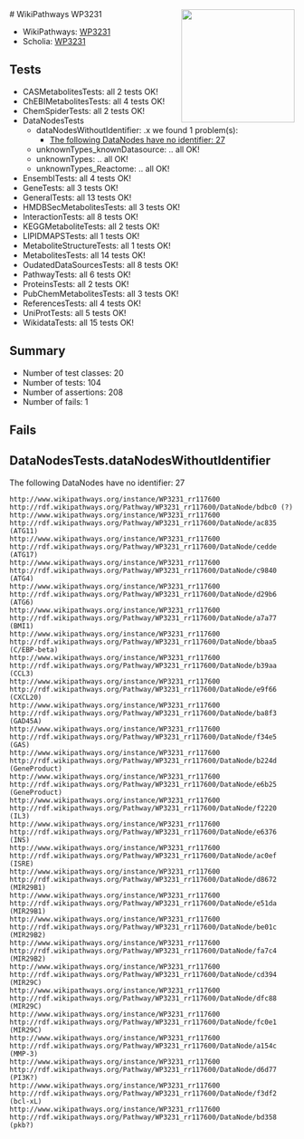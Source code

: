 <img style="float: right; width: 200px" src="https://upload.wikimedia.org/wikipedia/commons/thumb/8/83/Wplogo_with_text_500.png/640px-Wplogo_with_text_500.png" />
# WikiPathways WP3231

* WikiPathways: [WP3231](https://new.wikipathways.org/pathways/WP3231)
* Scholia: [WP3231](https://scholia.toolforge.org/wikipathways/WP3231)
## Tests
* CASMetabolitesTests: all 2 tests OK!
* ChEBIMetabolitesTests: all 4 tests OK!
* ChemSpiderTests: all 2 tests OK!
* DataNodesTests
    * dataNodesWithoutIdentifier: .x we found 1 problem(s):
        * [The following DataNodes have no identifier: 27](#8792c4b6)
    * unknownTypes_knownDatasource: .. all OK!
    * unknownTypes: .. all OK!
    * unknownTypes_Reactome: .. all OK!
* EnsemblTests: all 4 tests OK!
* GeneTests: all 3 tests OK!
* GeneralTests: all 13 tests OK!
* HMDBSecMetabolitesTests: all 3 tests OK!
* InteractionTests: all 8 tests OK!
* KEGGMetaboliteTests: all 2 tests OK!
* LIPIDMAPSTests: all 1 tests OK!
* MetaboliteStructureTests: all 1 tests OK!
* MetabolitesTests: all 14 tests OK!
* OudatedDataSourcesTests: all 8 tests OK!
* PathwayTests: all 6 tests OK!
* ProteinsTests: all 2 tests OK!
* PubChemMetabolitesTests: all 3 tests OK!
* ReferencesTests: all 4 tests OK!
* UniProtTests: all 5 tests OK!
* WikidataTests: all 15 tests OK!


## Summary

* Number of test classes: 20
* Number of tests: 104
* Number of assertions: 208
* Number of fails: 1

## Fails

<a name="8792c4b6" />

## DataNodesTests.dataNodesWithoutIdentifier

The following DataNodes have no identifier: 27
```
http://www.wikipathways.org/instance/WP3231_rr117600 http://rdf.wikipathways.org/Pathway/WP3231_rr117600/DataNode/bdbc0 (?)
http://www.wikipathways.org/instance/WP3231_rr117600 http://rdf.wikipathways.org/Pathway/WP3231_rr117600/DataNode/ac835 (ATG11)
http://www.wikipathways.org/instance/WP3231_rr117600 http://rdf.wikipathways.org/Pathway/WP3231_rr117600/DataNode/cedde (ATG17)
http://www.wikipathways.org/instance/WP3231_rr117600 http://rdf.wikipathways.org/Pathway/WP3231_rr117600/DataNode/c9840 (ATG4)
http://www.wikipathways.org/instance/WP3231_rr117600 http://rdf.wikipathways.org/Pathway/WP3231_rr117600/DataNode/d29b6 (ATG6)
http://www.wikipathways.org/instance/WP3231_rr117600 http://rdf.wikipathways.org/Pathway/WP3231_rr117600/DataNode/a7a77 (BMI1)
http://www.wikipathways.org/instance/WP3231_rr117600 http://rdf.wikipathways.org/Pathway/WP3231_rr117600/DataNode/bbaa5 (C/EBP-beta)
http://www.wikipathways.org/instance/WP3231_rr117600 http://rdf.wikipathways.org/Pathway/WP3231_rr117600/DataNode/b39aa (CCL3)
http://www.wikipathways.org/instance/WP3231_rr117600 http://rdf.wikipathways.org/Pathway/WP3231_rr117600/DataNode/e9f66 (CXCL20)
http://www.wikipathways.org/instance/WP3231_rr117600 http://rdf.wikipathways.org/Pathway/WP3231_rr117600/DataNode/ba8f3 (GAD45A)
http://www.wikipathways.org/instance/WP3231_rr117600 http://rdf.wikipathways.org/Pathway/WP3231_rr117600/DataNode/f34e5 (GAS)
http://www.wikipathways.org/instance/WP3231_rr117600 http://rdf.wikipathways.org/Pathway/WP3231_rr117600/DataNode/b224d (GeneProduct)
http://www.wikipathways.org/instance/WP3231_rr117600 http://rdf.wikipathways.org/Pathway/WP3231_rr117600/DataNode/e6b25 (GeneProduct)
http://www.wikipathways.org/instance/WP3231_rr117600 http://rdf.wikipathways.org/Pathway/WP3231_rr117600/DataNode/f2220 (IL3)
http://www.wikipathways.org/instance/WP3231_rr117600 http://rdf.wikipathways.org/Pathway/WP3231_rr117600/DataNode/e6376 (INS)
http://www.wikipathways.org/instance/WP3231_rr117600 http://rdf.wikipathways.org/Pathway/WP3231_rr117600/DataNode/ac0ef (ISRE)
http://www.wikipathways.org/instance/WP3231_rr117600 http://rdf.wikipathways.org/Pathway/WP3231_rr117600/DataNode/d8672 (MIR29B1)
http://www.wikipathways.org/instance/WP3231_rr117600 http://rdf.wikipathways.org/Pathway/WP3231_rr117600/DataNode/e51da (MIR29B1)
http://www.wikipathways.org/instance/WP3231_rr117600 http://rdf.wikipathways.org/Pathway/WP3231_rr117600/DataNode/be01c (MIR29B2)
http://www.wikipathways.org/instance/WP3231_rr117600 http://rdf.wikipathways.org/Pathway/WP3231_rr117600/DataNode/fa7c4 (MIR29B2)
http://www.wikipathways.org/instance/WP3231_rr117600 http://rdf.wikipathways.org/Pathway/WP3231_rr117600/DataNode/cd394 (MIR29C)
http://www.wikipathways.org/instance/WP3231_rr117600 http://rdf.wikipathways.org/Pathway/WP3231_rr117600/DataNode/dfc88 (MIR29C)
http://www.wikipathways.org/instance/WP3231_rr117600 http://rdf.wikipathways.org/Pathway/WP3231_rr117600/DataNode/fc0e1 (MIR29C)
http://www.wikipathways.org/instance/WP3231_rr117600 http://rdf.wikipathways.org/Pathway/WP3231_rr117600/DataNode/a154c (MMP-3)
http://www.wikipathways.org/instance/WP3231_rr117600 http://rdf.wikipathways.org/Pathway/WP3231_rr117600/DataNode/d6d77 (PI3K?)
http://www.wikipathways.org/instance/WP3231_rr117600 http://rdf.wikipathways.org/Pathway/WP3231_rr117600/DataNode/f3df2 (bcl-xL)
http://www.wikipathways.org/instance/WP3231_rr117600 http://rdf.wikipathways.org/Pathway/WP3231_rr117600/DataNode/bd358 (pkb?)
```

